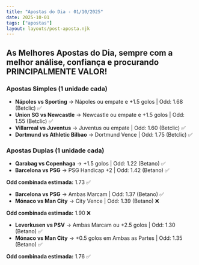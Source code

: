 ```yaml
---
title: "Apostas do Dia - 01/10/2025"
date: 2025-10-01
tags: ["apostas"]
layout: layouts/post-aposta.njk
---
```


## As Melhores Apostas do Dia, sempre com a melhor análise, confiança e procurando PRINCIPALMENTE VALOR!

### Apostas Simples (1 unidade cada)

- **Nápoles vs Sporting** → Nápoles ou empate e +1.5 golos | Odd: 1.68 (Betclic) ✅
- **Union SG vs Newcastle** → Newcastle ou empate e +1.5 golos | Odd: 1.55 (Betclic) ✅
- **Villarreal vs Juventus** → Juventus ou empate | Odd: 1.60 (Betclic) ✅
- **Dortmund vs Athletic Bilbao** → Dortmund Vence | Odd: 1.75 (Betclic) ✅ 


### Apostas Duplas (1 unidade cada)

- **Qarabag vs Copenhaga** → +1.5 golos | Odd: 1.22 (Betano) ✅
- **Barcelona vs PSG** → PSG Handicap +2 | Odd: 1.42 (Betano) ✅

**Odd combinada estimada:** 1.73 ✅

- **Barcelona vs PSG** → Ambas Marcam | Odd: 1.37 (Betano) ✅
- **Mónaco vs Man City** → City Vence | Odd: 1.39 (Betano) ❌

**Odd combinada estimada:** 1.90 ❌

- **Leverkusen vs PSV** → Ambas Marcam ou +2.5 golos | Odd: 1.30 (Betano) ✅
- **Mónaco vs Man City** → +0.5 golos em Ambas as Partes | Odd: 1.35 (Betano) ✅

**Odd combinada estimada:** 1.76 ✅
